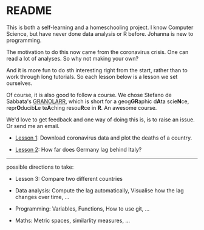 # README

This is both a self-learning and a homeschooling project. I know Computer Science, but have never done data analysis or R before. Johanna is new to programming.

The motivation to do this now came from the coronavirus crisis. One can read a lot of analyses. So why not making your own?

And it is more fun to do sth interesting right from the start, rather than to work through long tutorials. So each lesson below is a lesson we set ourselves. 

Of course, it is also good to follow a course. We chose Stefano de Sabbata's [GRANOLARR](https://sdesabbata.github.io/granolarr/), which is short for a geog**GR**aphic d**A**ta scie**N**ce, repr**O**ducib**L**e te**A**ching resou**R**ce in **R**. An awesome course. 

We'd love to get feedback and one way of doing this is, is to raise an issue. Or send me an email.

- [Lesson 1](lessons/lesson-01/lesson-01.md): Download coronavirus data and plot the deaths of a country.   

- [Lesson 2](lessons/lesson-02/lesson-02.md): How far does Germany lag behind Italy?

---

possible directions to take:

- Lesson 3: Compare two different countries

- Data analysis: Compute the lag automatically, Visualise how the lag changes over time, ...

- Programming: Variables, Functions, How to use git, ...

- Maths: Metric spaces, similarlity measures, ...



